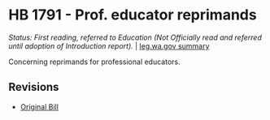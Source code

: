 # HB 1791 - Prof. educator reprimands
*Status: First reading, referred to Education (Not Officially read and referred until adoption of Introduction report).* | [leg.wa.gov summary](https://app.leg.wa.gov/billsummary?BillNumber=1791&Year=2021)

Concerning reprimands for professional educators.

## Revisions
* [Original Bill](1/)